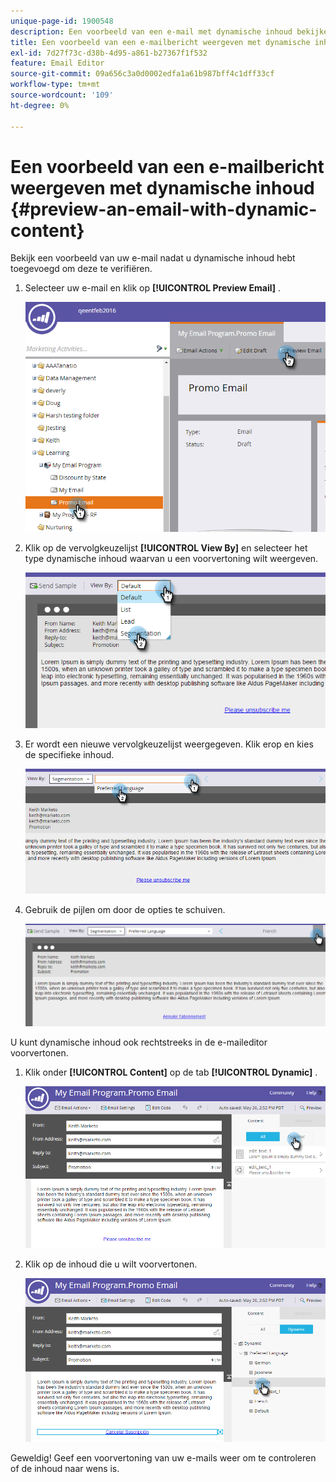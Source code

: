 ```yaml
---
unique-page-id: 1900548
description: Een voorbeeld van een e-mail met dynamische inhoud bekijken - Marketo Docs - Productdocumentatie
title: Een voorbeeld van een e-mailbericht weergeven met dynamische inhoud
exl-id: 7d27f73c-d38b-4d95-a861-b27367f1f532
feature: Email Editor
source-git-commit: 09a656c3a0d0002edfa1a61b987bff4c1dff33cf
workflow-type: tm+mt
source-wordcount: '109'
ht-degree: 0%

---
```


# Een voorbeeld van een e-mailbericht weergeven met dynamische inhoud {#preview-an-email-with-dynamic-content}

Bekijk een voorbeeld van uw e-mail nadat u dynamische inhoud hebt toegevoegd om deze te verifiëren.

1. Selecteer uw e-mail en klik op **[!UICONTROL Preview Email]** .

   ![](assets/one-3.png)

1. Klik op de vervolgkeuzelijst **[!UICONTROL View By]** en selecteer het type dynamische inhoud waarvan u een voorvertoning wilt weergeven.

   ![](assets/two-3.png)

1. Er wordt een nieuwe vervolgkeuzelijst weergegeven. Klik erop en kies de specifieke inhoud.

   ![](assets/three-2.png)

1. Gebruik de pijlen om door de opties te schuiven.

   ![](assets/four-1.png)

U kunt dynamische inhoud ook rechtstreeks in de e-maileditor voorvertonen.

1. Klik onder **[!UICONTROL Content]** op de tab **[!UICONTROL Dynamic]** .

   ![](assets/five-1.png)

1. Klik op de inhoud die u wilt voorvertonen.

   ![](assets/six.png)

Geweldig! Geef een voorvertoning van uw e-mails weer om te controleren of de inhoud naar wens is.
